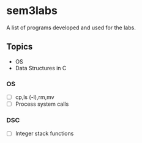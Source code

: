 # sem3labs

A list of programs developed and used for the labs.

## Topics

- OS
- Data Structures in C

### OS

- [ ] cp,ls (-l),rm,mv
- [ ] Process system calls

### DSC

- [ ] Integer stack functions
